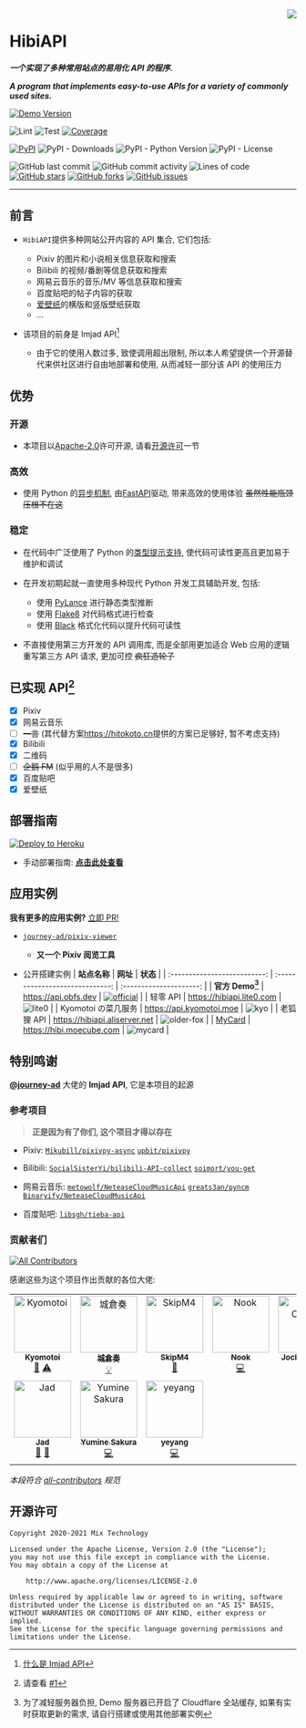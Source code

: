 <!-- spell-checker: disable -->
<!-- markdownlint-disable MD033 MD041 -->

<img src=".github/logo.svg" align="right">

<div align="left">

# HibiAPI

**_一个实现了多种常用站点的易用化 API 的程序._**

**_A program that implements easy-to-use APIs for a variety of commonly used sites._**

[![Demo Version](https://img.shields.io/badge/dynamic/json?label=demo%20status&query=%24.info.version&url=https%3A%2F%2Fapi.obfs.dev%2Fopenapi.json&style=for-the-badge&color=lightblue)](https://api.obfs.dev)

![Lint](https://github.com/mixmoe/HibiAPI/workflows/Lint/badge.svg)
![Test](https://github.com/mixmoe/HibiAPI/workflows/Test/badge.svg)
[![Coverage](https://codecov.io/gh/mixmoe/HibiAPI/branch/main/graph/badge.svg)](https://codecov.io/gh/mixmoe/HibiAPI)

[![PyPI](https://img.shields.io/pypi/v/hibiapi)](https://pypi.org/project/hibiapi/)
![PyPI - Downloads](https://img.shields.io/pypi/dm/hibiapi)
![PyPI - Python Version](https://img.shields.io/pypi/pyversions/hibiapi)
![PyPI - License](https://img.shields.io/pypi/l/hibiapi)

![GitHub last commit](https://img.shields.io/github/last-commit/mixmoe/HibiAPI)
![GitHub commit activity](https://img.shields.io/github/commit-activity/m/mixmoe/hibiapi)
![Lines of code](https://img.shields.io/tokei/lines/github/mixmoe/hibiapi)
[![GitHub stars](https://img.shields.io/github/stars/mixmoe/HibiAPI)](https://github.com/mixmoe/HibiAPI/stargazers)
[![GitHub forks](https://img.shields.io/github/forks/mixmoe/HibiAPI)](https://github.com/mixmoe/HibiAPI/network)
[![GitHub issues](https://img.shields.io/github/issues/mixmoe/HibiAPI)](https://github.com/mixmoe/HibiAPI/issues)

</div>

---

## 前言

- `HibiAPI`提供多种网站公开内容的 API 集合, 它们包括:

  - Pixiv 的图片和小说相关信息获取和搜索
  - Bilibili 的视频/番剧等信息获取和搜索
  - 网易云音乐的音乐/MV 等信息获取和搜索
  - 百度贴吧的帖子内容的获取
  - [爱壁纸](https://adesk.com/)的横版和竖版壁纸获取
  - …

- 该项目的前身是 Imjad API[^1]
  - 由于它的使用人数过多, 致使调用超出限制, 所以本人希望提供一个开源替代来供社区进行自由地部署和使用, 从而减轻一部分该 API 的使用压力

[^1]: [什么是 Imjad API](https://github.com/mixmoe/HibiAPI/wiki/FAQ#%E4%BB%80%E4%B9%88%E6%98%AFimjad-api)

## 优势

### 开源

- 本项目以[Apache-2.0](./LICENSE)许可开源, 请看[开源许可](#开源许可)一节

### 高效

- 使用 Python 的[异步机制](https://docs.python.org/zh-cn/3/library/asyncio.html), 由[FastAPI](https://fastapi.tiangolo.com/)驱动, 带来高效的使用体验 ~~虽然性能瓶颈压根不在这~~

### 稳定

- 在代码中广泛使用了 Python 的[类型提示支持](https://docs.python.org/zh-cn/3/library/typing.html), 使代码可读性更高且更加易于维护和调试

- 在开发初期起就一直使用多种现代 Python 开发工具辅助开发, 包括:

  - 使用 [PyLance](https://marketplace.visualstudio.com/items?itemName=ms-python.vscode-pylance) 进行静态类型推断
  - 使用 [Flake8](https://flake8.pycqa.org/en/latest/) 对代码格式进行检查
  - 使用 [Black](https://black.readthedocs.io/en/stable/) 格式化代码以提升代码可读性

- 不直接使用第三方开发的 API 调用库, 而是全部用更加适合 Web 应用的逻辑重写第三方 API 请求, 更加可控 ~~疯狂造轮子~~

## 已实现 API[^2]

[^2]: 请查看 [#1](https://github.com/mixmoe/HibiAPI/issues/1)

- [x] Pixiv
- [x] 网易云音乐
- [ ] ~~一言~~ (其代替方案<https://hitokoto.cn>提供的方案已足够好, 暂不考虑支持)
- [x] Bilibili
- [x] 二维码
- [ ] ~~企鹅 FM~~ (似乎用的人不是很多)
- [x] 百度贴吧
- [x] 爱壁纸

## 部署指南

[![Deploy to Heroku](https://www.herokucdn.com/deploy/button.svg)](https://heroku.com/deploy)

- 手动部署指南: **[点击此处查看](https://github.com/mixmoe/HibiAPI/wiki/Deployment)**

## 应用实例

**我有更多的应用实例?** [立即 PR!](https://github.com/mixmoe/HibiAPI/pulls)

- [`journey-ad/pixiv-viewer`](https://github.com/journey-ad/pixiv-viewer)

  - **又一个 Pixiv 阅览工具**

- 公开搭建实例
  | **站点名称** | **网址** | **状态** |
  | :--------------------------: | :-----------------------------: | :---------------------: |
  | **官方 Demo[^3]** | <https://api.obfs.dev> | [![official][official]][official-stats] |
  | 轻零 API | <https://hibiapi.lite0.com> | ![lite0][lite0] |
  | Kyomotoi の菜几服务 | <https://api.kyomotoi.moe> | ![kyo][kyo] |
  | 老狐狸 API | <https://hibiapi.aliserver.net> | ![older-fox][older-fox] |
  | [MyCard](https://mycard.moe) | <https://hibi.moecube.com> | ![mycard][mycard] |

[^3]: 为了减轻服务器负担, Demo 服务器已开启了 Cloudflare 全站缓存, 如果有实时获取更新的需求, 请自行搭建或使用其他部署实例

[official]: https://img.shields.io/website?url=https%3A%2F%2Fapi.obfs.dev%2Fopenapi.json
[official-stats]: https://metrics.librato.com/s/public/g1hepph3j
[lite0]: https://img.shields.io/website?url=https%3A%2F%2Fhibiapi.lite0.com%2Fopenapi.json
[kyo]: https://img.shields.io/website?url=https%3A%2F%2Fapi.kyomotoi.moe%2Fopenapi.json
[older-fox]: https://img.shields.io/website?url=https%3A%2F%2Fhibiapi.aliserver.net%2Fopenapi.json
[mycard]: https://img.shields.io/website?url=https%3A%2F%2Fhibi.moecube.com%2Fopenapi.json

## 特别鸣谢

[**@journey-ad**](https://github.com/journey-ad) 大佬的 **Imjad API**, 它是本项目的起源

### 参考项目

> **正是因为有了你们, 这个项目才得以存在**

- Pixiv: [`Mikubill/pixivpy-async`](https://github.com/Mikubill/pixivpy-async) [`upbit/pixivpy`](https://github.com/upbit/pixivpy)

- Bilibili: [`SocialSisterYi/bilibili-API-collect`](https://github.com/SocialSisterYi/bilibili-API-collect) [`soimort/you-get`](https://github.com/soimort/you-get)

- 网易云音乐: [`metowolf/NeteaseCloudMusicApi`](https://github.com/metowolf/NeteaseCloudMusicApi) [`greats3an/pyncm`](https://github.com/greats3an/pyncm) [`Binaryify/NeteaseCloudMusicApi`](https://github.com/Binaryify/NeteaseCloudMusicApi)

- 百度贴吧: [`libsgh/tieba-api`](https://github.com/libsgh/tieba-api)

### 贡献者们

<!-- ALL-CONTRIBUTORS-BADGE:START - Do not remove or modify this section -->
[![All Contributors](https://img.shields.io/badge/all_contributors-10-orange.svg?style=flat-square)](#contributors-)
<!-- ALL-CONTRIBUTORS-BADGE:END -->

感谢这些为这个项目作出贡献的各位大佬:

<!-- ALL-CONTRIBUTORS-LIST:START - Do not remove or modify this section -->
<!-- prettier-ignore-start -->
<!-- markdownlint-disable -->
<table>
  <tbody>
    <tr>
      <td align="center" valign="top" width="14.28%"><a href="http://kyomotoi.moe"><img src="https://avatars.githubusercontent.com/u/37587870?v=4?s=100" width="100px;" alt="Kyomotoi"/><br /><sub><b>Kyomotoi</b></sub></a><br /><a href="https://github.com/mixmoe/HibiAPI/commits?author=Kyomotoi" title="Documentation">📖</a> <a href="https://github.com/mixmoe/HibiAPI/commits?author=Kyomotoi" title="Tests">⚠️</a></td>
      <td align="center" valign="top" width="14.28%"><a href="http://thdog.moe"><img src="https://avatars.githubusercontent.com/u/46120251?v=4?s=100" width="100px;" alt="城倉奏"/><br /><sub><b>城倉奏</b></sub></a><br /><a href="#example-shirokurakana" title="Examples">💡</a></td>
      <td align="center" valign="top" width="14.28%"><a href="http://skipm4.com"><img src="https://avatars.githubusercontent.com/u/40311581?v=4?s=100" width="100px;" alt="SkipM4"/><br /><sub><b>SkipM4</b></sub></a><br /><a href="https://github.com/mixmoe/HibiAPI/commits?author=SkipM4" title="Documentation">📖</a></td>
      <td align="center" valign="top" width="14.28%"><a href="https://github.com/leaf7th"><img src="https://avatars.githubusercontent.com/u/38352552?v=4?s=100" width="100px;" alt="Nook"/><br /><sub><b>Nook</b></sub></a><br /><a href="https://github.com/mixmoe/HibiAPI/commits?author=leaf7th" title="Code">💻</a></td>
      <td align="center" valign="top" width="14.28%"><a href="https://github.com/jiangzhuochi"><img src="https://avatars.githubusercontent.com/u/50538375?v=4?s=100" width="100px;" alt="Jocky Chiang"/><br /><sub><b>Jocky Chiang</b></sub></a><br /><a href="https://github.com/mixmoe/HibiAPI/commits?author=jiangzhuochi" title="Code">💻</a></td>
      <td align="center" valign="top" width="14.28%"><a href="https://github.com/cleoold"><img src="https://avatars.githubusercontent.com/u/13920903?v=4?s=100" width="100px;" alt="midori"/><br /><sub><b>midori</b></sub></a><br /><a href="https://github.com/mixmoe/HibiAPI/commits?author=cleoold" title="Documentation">📖</a></td>
      <td align="center" valign="top" width="14.28%"><a href="https://www.2yo.cc"><img src="https://avatars.githubusercontent.com/u/41198038?v=4?s=100" width="100px;" alt="Pretty9"/><br /><sub><b>Pretty9</b></sub></a><br /><a href="https://github.com/mixmoe/HibiAPI/commits?author=Pretty9" title="Code">💻</a></td>
    </tr>
    <tr>
      <td align="center" valign="top" width="14.28%"><a href="https://nocilol.me/"><img src="https://avatars.githubusercontent.com/u/16256221?v=4?s=100" width="100px;" alt="Jad"/><br /><sub><b>Jad</b></sub></a><br /><a href="https://github.com/mixmoe/HibiAPI/issues?q=author%3Ajourney-ad" title="Bug reports">🐛</a> <a href="#ideas-journey-ad" title="Ideas, Planning, & Feedback">🤔</a></td>
      <td align="center" valign="top" width="14.28%"><a href="http://nanoka.top"><img src="https://avatars.githubusercontent.com/u/31837214?v=4?s=100" width="100px;" alt="Yumine Sakura"/><br /><sub><b>Yumine Sakura</b></sub></a><br /><a href="https://github.com/mixmoe/HibiAPI/commits?author=asadahimeka" title="Code">💻</a></td>
      <td align="center" valign="top" width="14.28%"><a href="https://github.com/yeyang52"><img src="https://avatars.githubusercontent.com/u/107110851?v=4?s=100" width="100px;" alt="yeyang"/><br /><sub><b>yeyang</b></sub></a><br /><a href="https://github.com/mixmoe/HibiAPI/commits?author=yeyang52" title="Code">💻</a></td>
    </tr>
  </tbody>
</table>

<!-- markdownlint-restore -->
<!-- prettier-ignore-end -->

<!-- ALL-CONTRIBUTORS-LIST:END -->

_本段符合 [all-contributors](https://github.com/all-contributors/all-contributors) 规范_

## 开源许可

    Copyright 2020-2021 Mix Technology

    Licensed under the Apache License, Version 2.0 (the "License");
    you may not use this file except in compliance with the License.
    You may obtain a copy of the License at

        http://www.apache.org/licenses/LICENSE-2.0

    Unless required by applicable law or agreed to in writing, software
    distributed under the License is distributed on an "AS IS" BASIS,
    WITHOUT WARRANTIES OR CONDITIONS OF ANY KIND, either express or implied.
    See the License for the specific language governing permissions and
    limitations under the License.
